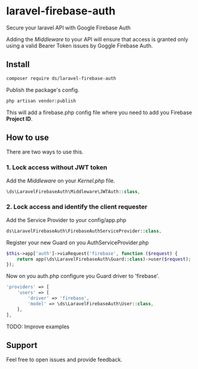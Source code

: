 # laravel-firebase-auth

Secure your laravel API with Google Firebase Auth

Adding the _Middleware_ to your API will ensure that access is granted only using a valid Bearer Token issues by Goggle Firebase Auth.

## Install

```bash
composer require ds/laravel-firebase-auth
```

Publish the package's config.

```bash
php artisan vendor:publish
```

This will add a firebase.php config file where you need to add you Firebase **Project ID**.

## How to use

There are two ways to use this.

### 1. Lock access without JWT token

Add the _Middleware_ on your _Kernel.php_ file.

```php
\ds\LaravelFirebaseAuth\Middleware\JWTAuth::class,
```

### 2. Lock access and identify the client requester

Add the Service Provider to your config/app.php

```php
ds\LaravelFirebaseAuth\FirebaseAuthServiceProvider::class,
```

Register your new Guard on you AuthServiceProvider.php

```php
$this->app['auth']->viaRequest('firebase', function ($request) {
    return app(\ds\LaravelFirebaseAuth\Guard::class)->user($request);
});
```

Now on you auth.php configure you Guard driver to 'firebase'.

```php
'providers' => [
    'users' => [
        'driver' => 'firebase',
        'model' => \ds\LaravelFirebaseAuth\User::class,
    ],
],
```

TODO: Improve examples

## Support

Feel free to open issues and provide feedback.
